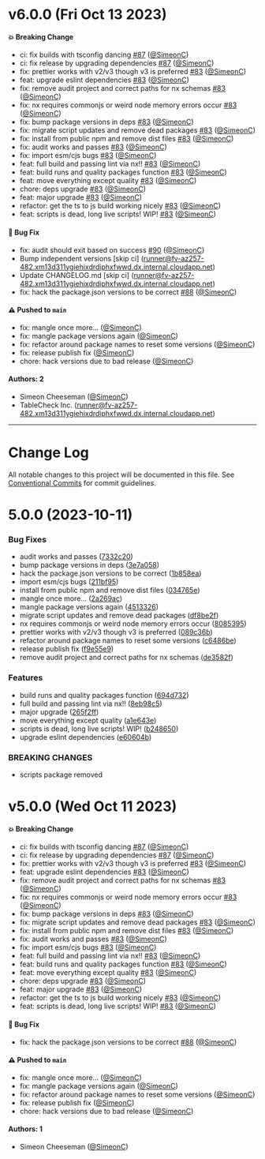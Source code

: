 # v6.0.0 (Fri Oct 13 2023)

#### 💥 Breaking Change

- ci: fix builds with tsconfig dancing [#87](https://github.com/tablecheck/tablecheck-react-system/pull/87) ([@SimeonC](https://github.com/SimeonC))
- ci: fix release by upgrading dependencies [#87](https://github.com/tablecheck/tablecheck-react-system/pull/87) ([@SimeonC](https://github.com/SimeonC))
- fix: prettier works with v2/v3 though v3 is preferred [#83](https://github.com/tablecheck/tablecheck-react-system/pull/83) ([@SimeonC](https://github.com/SimeonC))
- feat: upgrade eslint dependencies [#83](https://github.com/tablecheck/tablecheck-react-system/pull/83) ([@SimeonC](https://github.com/SimeonC))
- fix: remove audit project and correct paths for nx schemas [#83](https://github.com/tablecheck/tablecheck-react-system/pull/83) ([@SimeonC](https://github.com/SimeonC))
- fix: nx requires commonjs or weird node memory errors occur [#83](https://github.com/tablecheck/tablecheck-react-system/pull/83) ([@SimeonC](https://github.com/SimeonC))
- fix: bump package versions in deps [#83](https://github.com/tablecheck/tablecheck-react-system/pull/83) ([@SimeonC](https://github.com/SimeonC))
- fix: migrate script updates and remove dead packages [#83](https://github.com/tablecheck/tablecheck-react-system/pull/83) ([@SimeonC](https://github.com/SimeonC))
- fix: install from public npm and remove dist files [#83](https://github.com/tablecheck/tablecheck-react-system/pull/83) ([@SimeonC](https://github.com/SimeonC))
- fix: audit works and passes [#83](https://github.com/tablecheck/tablecheck-react-system/pull/83) ([@SimeonC](https://github.com/SimeonC))
- fix: import esm/cjs bugs [#83](https://github.com/tablecheck/tablecheck-react-system/pull/83) ([@SimeonC](https://github.com/SimeonC))
- feat: full build and passing lint via nx!! [#83](https://github.com/tablecheck/tablecheck-react-system/pull/83) ([@SimeonC](https://github.com/SimeonC))
- feat: build runs and quality packages function [#83](https://github.com/tablecheck/tablecheck-react-system/pull/83) ([@SimeonC](https://github.com/SimeonC))
- feat: move everything except quality [#83](https://github.com/tablecheck/tablecheck-react-system/pull/83) ([@SimeonC](https://github.com/SimeonC))
- chore: deps upgrade [#83](https://github.com/tablecheck/tablecheck-react-system/pull/83) ([@SimeonC](https://github.com/SimeonC))
- feat: major upgrade [#83](https://github.com/tablecheck/tablecheck-react-system/pull/83) ([@SimeonC](https://github.com/SimeonC))
- refactor: get the ts to js build working nicely [#83](https://github.com/tablecheck/tablecheck-react-system/pull/83) ([@SimeonC](https://github.com/SimeonC))
- feat: scripts is dead, long live scripts! WIP! [#83](https://github.com/tablecheck/tablecheck-react-system/pull/83) ([@SimeonC](https://github.com/SimeonC))

#### 🐛 Bug Fix

- fix: audit should exit based on success [#90](https://github.com/tablecheck/tablecheck-react-system/pull/90) ([@SimeonC](https://github.com/SimeonC))
- Bump independent versions \[skip ci\] (runner@fv-az257-482.xm13d311ygiehixdrdiphxfwwd.dx.internal.cloudapp.net)
- Update CHANGELOG.md \[skip ci\] (runner@fv-az257-482.xm13d311ygiehixdrdiphxfwwd.dx.internal.cloudapp.net)
- fix: hack the package.json versions to be correct [#88](https://github.com/tablecheck/tablecheck-react-system/pull/88) ([@SimeonC](https://github.com/SimeonC))

#### ⚠️ Pushed to `main`

- fix: mangle once more… ([@SimeonC](https://github.com/SimeonC))
- fix: mangle package versions again ([@SimeonC](https://github.com/SimeonC))
- fix: refactor around package names to reset some versions ([@SimeonC](https://github.com/SimeonC))
- fix: release publish fix ([@SimeonC](https://github.com/SimeonC))
- chore: hack versions due to bad release ([@SimeonC](https://github.com/SimeonC))

#### Authors: 2

- Simeon Cheeseman ([@SimeonC](https://github.com/SimeonC))
- TableCheck Inc. (runner@fv-az257-482.xm13d311ygiehixdrdiphxfwwd.dx.internal.cloudapp.net)

---

# Change Log

All notable changes to this project will be documented in this file.
See [Conventional Commits](https://conventionalcommits.org) for commit guidelines.

# 5.0.0 (2023-10-11)


### Bug Fixes

* audit works and passes ([7332c20](https://github.com/tablecheck/tablecheck-react-system/commit/7332c2004082c17c20bd39fb3813d32a37af83d6))
* bump package versions in deps ([3e7a058](https://github.com/tablecheck/tablecheck-react-system/commit/3e7a0584f2a4e984a47c0d2431a2f6c532c6f794))
* hack the package.json versions to be correct ([1b858ea](https://github.com/tablecheck/tablecheck-react-system/commit/1b858eab9ba0de977087116603e4c1890b6d2afe))
* import esm/cjs bugs ([211bf95](https://github.com/tablecheck/tablecheck-react-system/commit/211bf95c64851427f47c33767194278f8f57d7a6))
* install from public npm and remove dist files ([034765e](https://github.com/tablecheck/tablecheck-react-system/commit/034765e7128a1e9e6fe5970d7dac57c207d0a221))
* mangle once more… ([2a269ac](https://github.com/tablecheck/tablecheck-react-system/commit/2a269ac580d662e0f63b9a90e2df96bc67dcd52c))
* mangle package versions again ([4513326](https://github.com/tablecheck/tablecheck-react-system/commit/4513326b88ed15769a35790ba0b6fea9af3648a7))
* migrate script updates and remove dead packages ([df8be2f](https://github.com/tablecheck/tablecheck-react-system/commit/df8be2fb6b4e4bf0eac7a0adc7a3343915c35189))
* nx requires commonjs or weird node memory errors occur ([8085395](https://github.com/tablecheck/tablecheck-react-system/commit/808539508a5b80b7e247dfd58504470cbf221a2d))
* prettier works with v2/v3 though v3 is preferred ([089c36b](https://github.com/tablecheck/tablecheck-react-system/commit/089c36b1fbbfd4583ed58f6a9570ecc980139abc))
* refactor around package names to reset some versions ([c6486be](https://github.com/tablecheck/tablecheck-react-system/commit/c6486be9e6e0f6ff2c79c48be484f99417db39b4))
* release publish fix ([f9e55e9](https://github.com/tablecheck/tablecheck-react-system/commit/f9e55e9cf3651cad4fd1d79d18735b9cea70396b))
* remove audit project and correct paths for nx schemas ([de3582f](https://github.com/tablecheck/tablecheck-react-system/commit/de3582f500210a398df306866072c66e89ea9668))


### Features

* build runs and quality packages function ([694d732](https://github.com/tablecheck/tablecheck-react-system/commit/694d7327828f54794a5f4d9f6b56c116adb967d2))
* full build and passing lint via nx!! ([8eb98c5](https://github.com/tablecheck/tablecheck-react-system/commit/8eb98c51c72335db82550536acb35881958eea8c))
* major upgrade ([265f2ff](https://github.com/tablecheck/tablecheck-react-system/commit/265f2ffe33dd2afbd7c41ec261558a405a6eb67f))
* move everything except quality ([a1e643e](https://github.com/tablecheck/tablecheck-react-system/commit/a1e643eb8f2299623d070b56fc85e982dd088655))
* scripts is dead, long live scripts! WIP! ([b248650](https://github.com/tablecheck/tablecheck-react-system/commit/b2486506f43f40ed98a602e309fe3b58dcb845d5))
* upgrade eslint dependencies ([e60604b](https://github.com/tablecheck/tablecheck-react-system/commit/e60604bcf9e5389f51cbe0b828d95198ab78931a))


### BREAKING CHANGES

* scripts package removed





# v5.0.0 (Wed Oct 11 2023)

#### 💥 Breaking Change

- ci: fix builds with tsconfig dancing [#87](https://github.com/tablecheck/tablecheck-react-system/pull/87) ([@SimeonC](https://github.com/SimeonC))
- ci: fix release by upgrading dependencies [#87](https://github.com/tablecheck/tablecheck-react-system/pull/87) ([@SimeonC](https://github.com/SimeonC))
- fix: prettier works with v2/v3 though v3 is preferred [#83](https://github.com/tablecheck/tablecheck-react-system/pull/83) ([@SimeonC](https://github.com/SimeonC))
- feat: upgrade eslint dependencies [#83](https://github.com/tablecheck/tablecheck-react-system/pull/83) ([@SimeonC](https://github.com/SimeonC))
- fix: remove audit project and correct paths for nx schemas [#83](https://github.com/tablecheck/tablecheck-react-system/pull/83) ([@SimeonC](https://github.com/SimeonC))
- fix: nx requires commonjs or weird node memory errors occur [#83](https://github.com/tablecheck/tablecheck-react-system/pull/83) ([@SimeonC](https://github.com/SimeonC))
- fix: bump package versions in deps [#83](https://github.com/tablecheck/tablecheck-react-system/pull/83) ([@SimeonC](https://github.com/SimeonC))
- fix: migrate script updates and remove dead packages [#83](https://github.com/tablecheck/tablecheck-react-system/pull/83) ([@SimeonC](https://github.com/SimeonC))
- fix: install from public npm and remove dist files [#83](https://github.com/tablecheck/tablecheck-react-system/pull/83) ([@SimeonC](https://github.com/SimeonC))
- fix: audit works and passes [#83](https://github.com/tablecheck/tablecheck-react-system/pull/83) ([@SimeonC](https://github.com/SimeonC))
- fix: import esm/cjs bugs [#83](https://github.com/tablecheck/tablecheck-react-system/pull/83) ([@SimeonC](https://github.com/SimeonC))
- feat: full build and passing lint via nx!! [#83](https://github.com/tablecheck/tablecheck-react-system/pull/83) ([@SimeonC](https://github.com/SimeonC))
- feat: build runs and quality packages function [#83](https://github.com/tablecheck/tablecheck-react-system/pull/83) ([@SimeonC](https://github.com/SimeonC))
- feat: move everything except quality [#83](https://github.com/tablecheck/tablecheck-react-system/pull/83) ([@SimeonC](https://github.com/SimeonC))
- chore: deps upgrade [#83](https://github.com/tablecheck/tablecheck-react-system/pull/83) ([@SimeonC](https://github.com/SimeonC))
- feat: major upgrade [#83](https://github.com/tablecheck/tablecheck-react-system/pull/83) ([@SimeonC](https://github.com/SimeonC))
- refactor: get the ts to js build working nicely [#83](https://github.com/tablecheck/tablecheck-react-system/pull/83) ([@SimeonC](https://github.com/SimeonC))
- feat: scripts is dead, long live scripts! WIP! [#83](https://github.com/tablecheck/tablecheck-react-system/pull/83) ([@SimeonC](https://github.com/SimeonC))

#### 🐛 Bug Fix

- fix: hack the package.json versions to be correct [#88](https://github.com/tablecheck/tablecheck-react-system/pull/88) ([@SimeonC](https://github.com/SimeonC))

#### ⚠️ Pushed to `main`

- fix: mangle once more… ([@SimeonC](https://github.com/SimeonC))
- fix: mangle package versions again ([@SimeonC](https://github.com/SimeonC))
- fix: refactor around package names to reset some versions ([@SimeonC](https://github.com/SimeonC))
- fix: release publish fix ([@SimeonC](https://github.com/SimeonC))
- chore: hack versions due to bad release ([@SimeonC](https://github.com/SimeonC))

#### Authors: 1

- Simeon Cheeseman ([@SimeonC](https://github.com/SimeonC))
